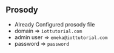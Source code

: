 ## Prosody

* Already Configured prosody file
* domain => `iottutorial.com`
* admin user => `emeka@iottutorial.com`
* password => `password`
